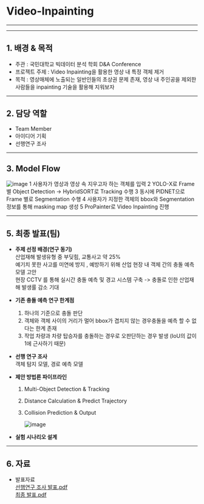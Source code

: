 # Video-Inpainting
---
---
## 1. 배경 & 목적
- 주관 : 국민대학교 빅데이터 분석 학회 D&A Conference
- 프로젝트 주제 : Video Inpainting을 활용한 영상 내 특정 객체 제거
- 목적 : 영상매체에 노출되는 일반인들의 초상권 문제 존재, 영상 내 주인공을 제외한 사람들을 inpainting 기술을 활용해 지워보자

---
## 2. 담당 역할
- Team Member
- 아이디어 기획
- 선행연구 조사
---
## 3. Model Flow
![image](https://github.com/jihwan21/Video-Inpainting/assets/96354328/1ed5230e-cd10-4736-a915-dedd335e2b7d)
1 사용자가 영상과 영상 속 지우고자 하는 객체를 입력
2 YOLO-X로 Frame 별 Object Detection -> HybridSORT로 Tracking 수행
3 동시에 PIDNET으로 Frame 별로 Segmentation 수행
4 사용자가 지정한 객체의 bbox와 Segmentation 정보를 통해 masking map 생성
5 ProPainter로 Video Inpainting 진행

---
## 5. 최종 발표(팀)
- **주제 선정 배경(연구 동기)**   
산업재해 발생유형 중 부딪힘, 교통사고 약 25%  
예기치 못한 사고를 미연에 방지 , 예방하기 위해 산업 현장 내 객체 간의 충돌 예측 모델 고안  
현장 CCTV 를 통해 실시간 충돌 예측 및 경고 시스템 구축 -> 충돌로 인한 산업재해 발생률 감소 기대

- **기존 충돌 예측 연구 한계점**
  1) 하나의 기준으로 충돌 판단
  2) 객체와 객체 사이의 거리가 멀어 bbox가 겹치지 않는 경우충돌을 예측 할 수 없다는 한계 존재
  3) 작업 차량과 차량 탑승자를 충돌하는 경우로 오판단하는 경우 발생 (IoU의 값이 1에 근사하기 때문)

- **선행 연구 조사**  
객체 탐지 모델, 경로 예측 모델

- **제안 방법론 파이프라인**
  1) Multi-Object Detection & Tracking
  2) Distance Calculation & Predict Trajectory
  3) Collision Prediction & Output
 
     ![image](https://github.com/jihwan21/Real-time-collision-prediction/assets/96354328/c9a003bf-1e99-4838-9706-afbeedc04d6e)


- **실험 시나리오 설계**
---
## 6. 자료
- 발표자료  
  [선행연구 조사 발표.pdf](https://drive.google.com/file/d/1yVpEJaxesETHPn9F5NeQw57UR9uE3CxA/view?usp=drive_link)  
  [최종 발표.pdf](https://drive.google.com/file/d/11KB0dwEv6wM7rpzWCvbeLyHe5vhpmXfd/view?usp=drive_link)
